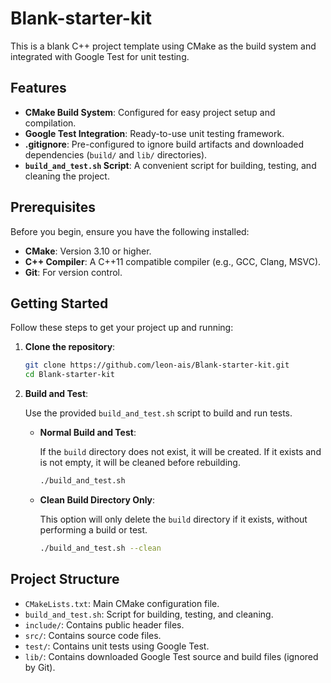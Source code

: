 # Blank-starter-kit

This is a blank C++ project template using CMake as the build system and integrated with Google Test for unit testing.

## Features

-   **CMake Build System**: Configured for easy project setup and compilation.
-   **Google Test Integration**: Ready-to-use unit testing framework.
-   **.gitignore**: Pre-configured to ignore build artifacts and downloaded dependencies (`build/` and `lib/` directories).
-   **`build_and_test.sh` Script**: A convenient script for building, testing, and cleaning the project.

## Prerequisites

Before you begin, ensure you have the following installed:

-   **CMake**: Version 3.10 or higher.
-   **C++ Compiler**: A C++11 compatible compiler (e.g., GCC, Clang, MSVC).
-   **Git**: For version control.

## Getting Started

Follow these steps to get your project up and running:

1.  **Clone the repository**:

    ```bash
    git clone https://github.com/leon-ais/Blank-starter-kit.git
    cd Blank-starter-kit
    ```

2.  **Build and Test**:

    Use the provided `build_and_test.sh` script to build and run tests.

    -   **Normal Build and Test**:

        If the `build` directory does not exist, it will be created. If it exists and is not empty, it will be cleaned before rebuilding.

        ```bash
        ./build_and_test.sh
        ```

    -   **Clean Build Directory Only**:

        This option will only delete the `build` directory if it exists, without performing a build or test.

        ```bash
        ./build_and_test.sh --clean
        ```

## Project Structure

-   `CMakeLists.txt`: Main CMake configuration file.
-   `build_and_test.sh`: Script for building, testing, and cleaning.
-   `include/`: Contains public header files.
-   `src/`: Contains source code files.
-   `test/`: Contains unit tests using Google Test.
-   `lib/`: Contains downloaded Google Test source and build files (ignored by Git).